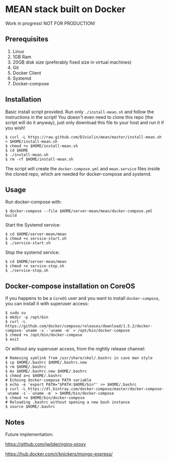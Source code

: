 # MEAN stack built on Docker

Work in progress! NOT FOR PRODUCTION!

## Prerequisites

1. Linux
2. 1GB Ram
3. 20GB disk size (preferably fixed size in virtual machines)
4. Git
5. Docker Client
6. Systemd
7. Docker-compose

## Installation

Basic install script provided. Run only `./install-mean.sh` and follow the instructions in the script! You doesn't even need to clone this repo (the script will do it anyway), just only download this file to your host and run it if you wish!

```
$ curl -L https://raw.github.com/DJviolin/mean/master/install-mean.sh > $HOME/install-mean.sh
$ chmod +x $HOME/install-mean.sh
$ cd $HOME
$ ./install-mean.sh
$ rm -rf $HOME/install-mean.sh
```

The script will create the `docker-compose.yml` and `mean.service` files inside the cloned repo, which are needed for docker-compose and systemd.

## Usage

Run docker-compose with:

```
$ docker-compose --file $HOME/server-mean/mean/docker-compose.yml build
```

Start the Systemd service:

```
$ cd $HOME/server-mean/mean
$ chmod +x service-start.sh
$ ./service-start.sh
```

Stop the systemd service:

```
$ cd $HOME/server-mean/mean
$ chmod +x service-stop.sh
$ ./service-stop.sh
```

## Docker-compose installation on CoreOS

If you happens to be a `CoreOS` user and you want to install `docker-compose`, you can install it with superuser access:

```
$ sudo su
$ mkdir -p /opt/bin
$ curl -L https://github.com/docker/compose/releases/download/1.5.2/docker-compose-`uname -s`-`uname -m` > /opt/bin/docker-compose
$ chmod +x /opt/bin/docker-compose
$ exit
```

Or without any superuser access, from the nightly release channel:

```
# Removing symlink from /usr/share/skel/.bashrc in cave man style
$ cp $HOME/.bashrc $HOME/.bashrc.new
$ rm $HOME/.bashrc
$ mv $HOME/.bashrc.new $HOME/.bashrc
$ chmod a+x $HOME/.bashrc
# Echoing docker-compose PATH variable
$ echo -e 'export PATH="$PATH:$HOME/bin"' >> $HOME/.bashrc
$ curl -L https://dl.bintray.com/docker-compose/master/docker-compose-`uname -s`-`uname -m` > $HOME/bin/docker-compose
$ chmod +x $HOME/bin/docker-compose
# Reloading .bashrc without opening a new bash instance
$ source $HOME/.bashrc
```

## Notes

Future implementation:

https://github.com/jwilder/nginx-proxy

https://hub.docker.com/r/knickers/mongo-express/
